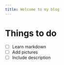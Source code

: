 ```yaml
---
title: Welcome to my blog
---
```


# Things to do
- [ ] Learn markdown
- [ ] Add pictures
- [ ] Include description
